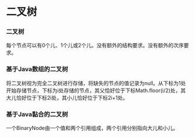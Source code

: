 # 二叉树

### 二叉树

每个节点可以有0个儿、1个儿或2个儿。没有额外的结构要求。没有额外的次序要求。

### 基于Java数组的二叉树

将二叉树视为完全二叉树进行存储，将缺失的节点的值记录为null。从下标为1处开始存储节点，下标为i处存储的节点，其父恰好位于下标Math.floor(i/2)处，其大儿恰好位于下标2i处，其小儿恰好位于下标2i+1处。

### 基于Java黏合的二叉树

一个BinaryNode由一个值和两个引用组成，两个引用分别指向大儿和小儿。
